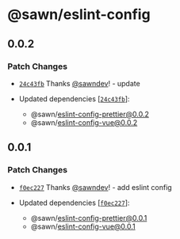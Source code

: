 # @sawn/eslint-config

## 0.0.2

### Patch Changes

- [`24c43fb`](https://github.com/sawndev/configs/commit/24c43fb62a266c10d2d4fbf087dda67aac143f33) Thanks [@sawndev](https://github.com/sawndev)! - update

- Updated dependencies [[`24c43fb`](https://github.com/sawndev/configs/commit/24c43fb62a266c10d2d4fbf087dda67aac143f33)]:
  - @sawn/eslint-config-prettier@0.0.2
  - @sawn/eslint-config-vue@0.0.2

## 0.0.1

### Patch Changes

- [`f0ec227`](https://github.com/sawndev/configs/commit/f0ec2277ee407b3e0d30c2b54c9bf2e6ad67424f) Thanks [@sawndev](https://github.com/sawndev)! - add eslint config

- Updated dependencies [[`f0ec227`](https://github.com/sawndev/configs/commit/f0ec2277ee407b3e0d30c2b54c9bf2e6ad67424f)]:
  - @sawn/eslint-config-prettier@0.0.1
  - @sawn/eslint-config-vue@0.0.1
